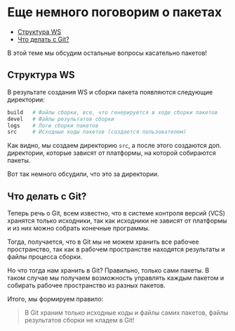 # Еще немного поговорим о пакетах

- [Структура WS](#структура-ws)
- [Что делать с Git?](#что-делать-с-git)

В этой теме мы обсудим остальные вопросы касательно пакетов!

## Структура WS

В результате создания WS и сборки пакета появляются следующие директории:

```bash
build   # Файлы сборки, все, что генерируется в ходе сборки пакетов
devel   # Файлы результатов сборки
logs    # Логи сборки пакетов
src     # Исходные коды пакетов (создается пользователем)
```

Как видно, мы создаем директорию `src`, а после этого создаются доп. директории, которые зависят от платформы, на которой собираются пакеты.

Вот так немного обсудили, что это за директории.

## Что делать с Git?

Теперь речь о Git, всем известно, что в системе контроля версий (VCS) хранятся только исходники, так как исходники не зависят от платформы и из них можно собрать конечные программы.

Тогда, получается, что в Git мы не можем хранить все рабочее пространство, так как в рабочем пространстве находятся результаты и файлы процесса сборки.

Но что тогда нам хранить в Git? Правильно, только сами пакеты. В таком случае мы получаем возможность управлять каждым пакетом и собирать рабочее пространство из разных пакетов.

Итого, мы формируем правило:

> В Git храним только исходные коды и файлы самих пакетов, файлы результатов сборки не кладем в Git!
